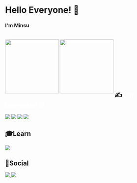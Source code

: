 # Hello Everyone! 👋 <br/>
### I'm Minsu <br/><br/>
<img align='left' src="https://github-readme-stats.vercel.app/api?username=Rapidshot282" height="175"> 
<img align='left' src="http://mazassumnida.wtf/api/v2/generate_badge?boj=alstn3434" height="175">
<br/><br/><br/><br/><br/><br/><br/><br/>

## :writing_hand: <b><span style="color:white">I'm interested in</span></b>
<img src="https://img.shields.io/badge/C#%2B%2B-00599C?style=flat-square&logo=C#%2B%2B&logoColor=white"/> <img src="https://img.shields.io/badge/JavaScript-F7DF1E?style=flat-square&logo=JavaScript&logoColor=white"/> <img src="https://img.shields.io/badge/CSS-1572B6?style=flat-square&logo=CSS3&logoColor=white"/> <img src="https://img.shields.io/badge/Python-3776AB?style=flat-square&logo=Python&logoColor=white"/>

## 🎓Learn
<img src="https://img.shields.io/badge/TensorFlow-FF6F00?style=flat-square&logo=TensorFlow&logoColor=white"/>

## 🌻Social
<a href="https://www.instagram.com/minsusu_25/" target="_blank"><img src="https://img.shields.io/badge/Minsusu_25-E4405F?style=flat-square&logo=Instagram&logoColor=white"/> <a href="https://blog.naver.com/alstn3434" target="_blank"><img src="https://img.shields.io/badge/blog-03C75A?style=flat-square&logo=Naver&logoColor=white"/> 
<br/><br/>



<!--
**Rapidshot282/Rapidshot282** is a ✨ _special_ ✨ repository because its `README.md` (this file) appears on your GitHub profile.
<a href="클릭시 이동할 링크" target="_blank"><img src="https://img.shields.io/badge/문자-색코드?style=flat-square&logo=이미지 이름&logoColor=white"/></a>
<img src="https://img.shields.io/badge/문자-색코드?style=for-the-badge&logo=이미지 이름&logoColor=black">
<div align="center">
<div/>
